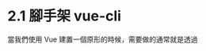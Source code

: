 # 2.1 腳手架 vue-cli
當我們使用 Vue 建置一個原形的時候，需要做的通常就是透過 <script> 把 Vue.js 引用進來，然後就可以在頁面上直接進行編碼。這種情況
作為一個實驗性的嘗試是完全可以的，但真實的開發卻不能這樣做。

真正前端開發時，不可避免地要用到一大堆工具，例如模組化的套件管理工具，程式執行前的前置處理器，程式熱載入模組，程式驗證，還有各種的測試環境
與架構支援工具等，這些工具對一個需要長時間維護或不斷地反覆運算演進的應用都是必須的。

vue-cli 這個工具可以讓一個簡單的命令列工具來幫助我們快速建置一個足以支撐實際專案開發的 Vue 環境，並不像 Anguler or React 那樣要在 
Yoman 上找適合自己的協力廠商腳手架。vue-cli 的存在將專案環境初始化工作降到最低。

## 安裝 vue-cli 
```
npm install vue-cli -g
```

## 使用 vue-cli 初始化專案
```
指令：
  init 從指定範本中產生一個新專案
  list 列出所有可用的官方範本
  help [cmd] 顯示所有的[cmd](指令) 的幫助
```

使用 list 查看官方範本

1. browserify：擁有進階功能的 Browerify + vueify 用於正式開發
2. browserify-simple：擁有最基礎的 Browerify + vueify 用於快速原型開發
3. simple：適用於單頁應用程式開發的最小化設定
4. webpack：擁有進階功能的 webpack + vue-loader 用於正式開發
5. webpack-simple：擁有最基礎的 webpack + vue-loader 用於快速原型開發

browserify 做得比較簡陋，用於正式開發還是有些不足，建議初學者直接使用 webpack 的兩個範本，設定了最簡單的可直接支援 ES6
的 Vue.js 編譯環境，可以應對那些要求時間短，結構相對簡單的小型應用。

## 建立專案 
```
vue init webpack my-project
```

# 2.2 深入 vue-cli 的專案範本
對於多人開發專案，目錄的使用與檔案的命名都顯為重要，應在開發前做約定，實際約定如下：
1. 公共元件、指令、篩檢程式(多於三個檔案以上的參考)將分別儲存於 src 目錄下：
    - components
    - directives
    - filters
2. 以使用場景命名 Vue 的分頁檔
3. 當分頁檔具有私有元件、指令和篩檢程式時，則建立一個與頁面名稱相同的目錄，分頁檔改名為 index.vue ，將頁面與相關的依賴檔案放一起
4. 目錄全由小寫個名詞、動名詞或分詞命名，有兩個以上的片語以"-"進行分割
5. Vue 檔案統一以大駝峰命名法命名，僅入口檔案 index.vue 採用小寫
6. 測試檔案一律已測試目的檔案名稱 .spec.js 命名
7. 資源檔一律以小寫字元命名，有兩個以上的片語以"-"進行分割

# 2.3 Vue 專案的 webpack 設定與基本用法
webpack 是一個模組包裝工具，它的作用是把互相依賴的模組處理成靜態資源。

## webpack 的特點

- 程式分割：  
在 webpack 的依賴樹裡有兩種依賴，同步依賴和非同步依賴。非同步依賴會成為一個程式分割點，並組成一個新的程式區塊。
在程式區塊組成的樹被最佳化後，每個程式區塊都會儲存在一個單獨的檔案裡
- 載入器：  
webpack 原生只能處理 Javascript 的，載入器的作用是把其他的程式轉換成 Javascript，這樣一來所有種類的程式都能組成一個模組，
在程式內透過 import 將 webpack 套件裝的資源以模組的方式引入  
以下是 Vue 專案常用到的載入器：
    - vue-loader
    - vue-style-loader
    - style-loader
    - css-loader
    - less-loader
    - babel-loader
    - file-loader
    - url-loader
    - json-loader
- 智慧解析：  
webpack 幾乎能處理所有協力廠商函式庫，他甚至允許依賴裡出現這樣個願算式：
```
require("./components/" + name + ".vue")
```
能處理大多數的模組系統，CommonJS 和 AMD
- 外掛程式系統
webpack 有豐富的外掛程式系統，大多數內部的功能都是以這個外掛程式系統為基礎的。這也使我們可以訂製 webpack，把它打造成能滿足我們需求的工具，
並且把自己做的外掛程式開放原始碼出去。

## 用別名取代路徑參考

使用 require 有時需要參考一段很長的檔案路徑，透過 webpack 的 resolve 設定項目來解決。
在 webpack.base.config.js 中加入以下這個別名的定義：
```
module.exports = {
  entry: {...},
  output: {...},
  module: {...},
  resolve: {
    extensions: ['','js'],
    alias: {
      'bs-select': 'bower_components/bootstrap-select/dist/js/select.js'
    }
  }
}
```
這麼定義之後在使用 import 時就可以改為以下寫法
```
import Select from 'bs-select'
```

# 2.4 基於 Karma + Phantom + Mocha + Sinon + Chai 的單元測試環境

在有實際元件測試目標時的 Vue-TDD 的開發流程
- 撰寫元件測試：在單元測試中將設計元件的名稱、屬性介面、事件介面，用斷言工具確定衡量這個元件正確的標準
- 撰寫元件程式：以單元測試作為啟動程式，撰寫元件真實的現實程式，讓測試成功。
- 執行測試
- 重構

## [Karma](https://karma-runner.github.io/)
測試載入器，他能完成許多測試環境載入工作









